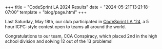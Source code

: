 +++
title = "CodeSprint LA 2024 Results"
date = "2024-05-21T13:21:18-07:00"
template = "blog/page.html"
+++

Last Saturday, May 18th, our club participated in [CodeSprint LA '24](https://codesprintla.uclaacm.com/), a 5 hour ICPC-style contest open to teams all around the world.

Congratulations to our team, CCA Conspiracy, which placed 2nd in the high school division and solving 12 out of the 13 problems!
